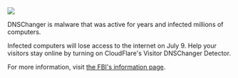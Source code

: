 <img src="images/apps/dnschanger_detector/banner_example.png" />

<p>DNSChanger is malware that was active for years and infected millions of computers.</p>

<p>Infected computers will lose access to the internet on July 9. Help your visitors stay
online by turning on CloudFlare's Visitor DNSChanger Detector.</p>

<p>For more information, visit <a href="http://www.fbi.gov/news/stories/2011/november/malware_110911">the FBI's information page</a>.</p>
